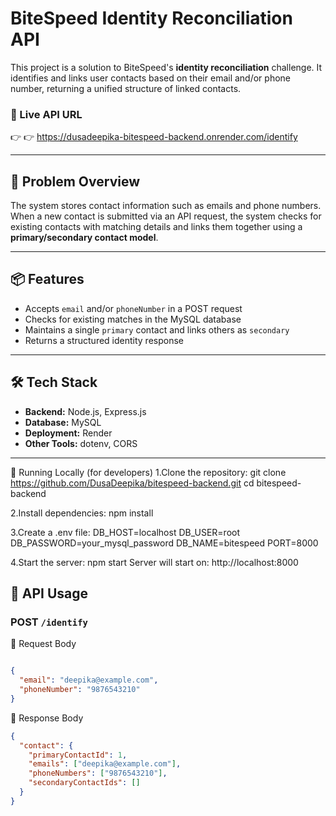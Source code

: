 # BiteSpeed Identity Reconciliation API

This project is a solution to BiteSpeed's **identity reconciliation** challenge. It identifies and links user contacts based on their email and/or phone number, returning a unified structure of linked contacts.

### 🔗 Live API URL  
👉 👉 https://dusadeepika-bitespeed-backend.onrender.com/identify

---

## 🧩 Problem Overview

The system stores contact information such as emails and phone numbers. When a new contact is submitted via an API request, the system checks for existing contacts with matching details and links them together using a **primary/secondary contact model**.

---

## 📦 Features

- Accepts `email` and/or `phoneNumber` in a POST request
- Checks for existing matches in the MySQL database
- Maintains a single `primary` contact and links others as `secondary`
- Returns a structured identity response

---

## 🛠 Tech Stack

- **Backend:** Node.js, Express.js
- **Database:** MySQL
- **Deployment:** Render
- **Other Tools:** dotenv, CORS

---

🚀 Running Locally (for developers)
1.Clone the repository:
git clone https://github.com/DusaDeepika/bitespeed-backend.git
cd bitespeed-backend

2.Install dependencies:
npm install

3.Create a .env file:
DB_HOST=localhost
DB_USER=root
DB_PASSWORD=your_mysql_password
DB_NAME=bitespeed
PORT=8000

4.Start the server:
npm start
Server will start on:
http://localhost:8000


## 📨 API Usage

### POST `/identify`

🔸 Request Body
```json

{
  "email": "deepika@example.com",
  "phoneNumber": "9876543210"
}
```
🔸 Response Body
```json
{
  "contact": {
    "primaryContactId": 1,
    "emails": ["deepika@example.com"],
    "phoneNumbers": ["9876543210"],
    "secondaryContactIds": []
  }
}
